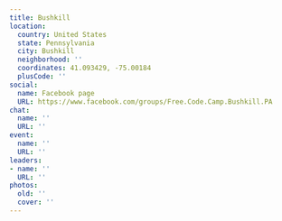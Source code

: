 ```yaml
---
title: Bushkill
location:
  country: United States
  state: Pennsylvania
  city: Bushkill
  neighborhood: ''
  coordinates: 41.093429, -75.00184
  plusCode: ''
social:
  name: Facebook page
  URL: https://www.facebook.com/groups/Free.Code.Camp.Bushkill.PA
chat:
  name: ''
  URL: ''
event:
  name: ''
  URL: ''
leaders:
- name: ''
  URL: ''
photos:
  old: ''
  cover: ''
---
```

